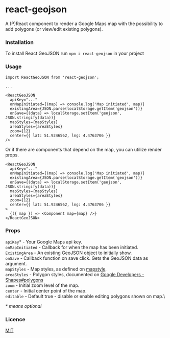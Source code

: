 # react-geojson

A (P)React component to render a Google Maps map with the possibility to add polygons (or view/edit existing polygons).

### Installation

To install React GeoJSON run `npm i react-geojson` in your project

### Usage

```
import ReactGeoJSON from 'react-geojson';

...

<ReactGeoJSON
  apiKey="..."
  onMapInitiated={(map) => console.log('Map initiated', map)}
  existingArea={JSON.parse(localStorage.getItem('geojson'))}
  onSave={(data) => localStorage.setItem('geojson', JSON.stringify(data))}
  mapStyles={mapStyles}
  areaStyles={areaStyles}
  zoom={12}
  center={{ lat: 51.9246562, lng: 4.4763706 }}
/>

```

Or if there are components that depend on the map, you can utilize render props.

```
<ReactGeoJSON
  apiKey="..."
  onMapInitiated={(map) => console.log('Map initiated', map)}
  existingArea={JSON.parse(localStorage.getItem('geojson'))}
  onSave={(data) => localStorage.setItem('geojson', JSON.stringify(data))}
  mapStyles={mapStyles}
  areaStyles={areaStyles}
  zoom={12}
  center={{ lat: 51.9246562, lng: 4.4763706 }}
>
  {({ map }) => <Component map={map} />}
</ReactGeoJSON>
```

### Props

`apiKey`\* - Your Google Maps api key.\
`onMapInitiated` - Callback for when the map has been initiated.\
`ExistingArea` - An existing GeoJSON object to initially show.\
`onSave` - Callback function on save click. Gets the GeoJSON data as argument.\
`mapStyles` - Map styles, as defined on [mapstyle](https://mapstyle.withgoogle.com/).\
`areaStyles` - Polygon styles, documented on [Google Developers - Shapes#polygons](https://developers.google.com/maps/documentation/javascript/shapes#polygons)\
`zoom` - Initial zoom level of the map.\
`center` - Initial center point of the map.\
`editable` - Default true - disable or enable editing polygons shown on map.\

_\* means optional_

### Licence

[MIT](https://oss.ninja/mit/mjanssen/)
